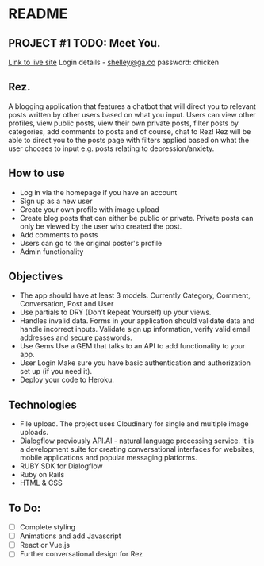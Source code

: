# README

## PROJECT #1 TODO: Meet You.

[Link to live site](https://rez-bot.herokuapp.com/)
Login details - shelley@ga.co password: chicken

## Rez.
A blogging application that features a chatbot that will direct you to relevant posts written by other users based on what you input. Users can view other profiles, view public posts, view their own private posts, filter posts by categories, add comments to posts and of course, chat to Rez! Rez will be able to direct you to the posts page with filters applied based on what the user chooses to input e.g. posts relating to depression/anxiety.

## How to use
* Log in via the homepage if you have an account
* Sign up as a new user
* Create your own profile with image upload
* Create blog posts that can either be public or private. Private posts can only be viewed by the user who created the post.
* Add comments to posts  
* Users can go to the original poster's profile
* Admin functionality

## Objectives
* The app should have at least 3 models. Currently Category, Comment, Conversation, Post and User
* Use partials to DRY (Don’t Repeat Yourself) up your views.
* Handles invalid data. Forms in your application should validate data and handle incorrect inputs. Validate sign up information, verify valid email addresses and secure passwords.
* Use Gems Use a GEM that talks to an API to add functionality to your app.
* User Login Make sure you have basic authentication and authorization set up (if you need it).
* Deploy your code to Heroku.

## Technologies
* File upload. The project uses Cloudinary for single and multiple image uploads.
* Dialogflow previously API.AI - natural language processing service. It is a development suite for creating conversational interfaces for websites, mobile applications and popular messaging platforms.
* RUBY SDK for Dialogflow
* Ruby on Rails
* HTML & CSS

## To Do:
- [ ] Complete styling
- [ ] Animations and add Javascript
- [ ] React or Vue.js
- [ ] Further conversational design for Rez
